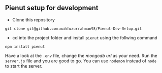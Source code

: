 ## Pienut setup for development

- Clone this repository

```
git clone git@github.com:mahfuzurrahman98/Pienut-Dev-Setup.git
```

- cd into the project folder and install `pienut` using the follwing command

```
npm install pienut
```

Have a look at the `.env` file, change the _mongodb url_ as your need. Run the `server.js` file and you are good to go. You can use `nodemon` instead of `node` to start the server.
